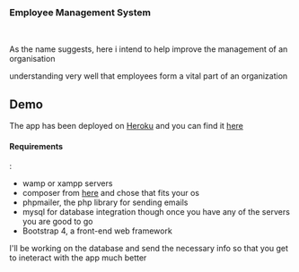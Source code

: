 <h3>Employee Management System</h3></br>
<p>As the name suggests, here i intend to help improve the management of an organisation</p>
<p>understanding very well that employees form a vital part of an organization</p>
<h2>Demo</h2>
<p>The app has been deployed on <a href="www.heroku.com">Heroku</a> and you can find it <a href="http://dickiesems.herokuapp.com/">here</a></p>

<h4>Requirements</h4>:
<ul>
<li>
wamp or xampp servers
</li>
<li>
composer from <a href="https://getcomposer.org/">here</a> and chose that fits your os
</li>
<li>
phpmailer, the php library for sending emails</li>
<li>
mysql for database integration though once you have any of the servers you are good to go
</li>
<li>
Bootstrap 4, a front-end web framework
</li>
</ul>
<p>
I'll be working on the database and send the necessary info so that you get to ineteract with the app much better
</p>
